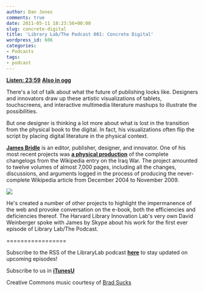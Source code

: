 ```yaml
---
author: Dan Jones
comments: true
date: 2011-05-11 18:23:56+00:00
slug: concrete-digital
title: 'Library Lab/The Podcast 001: Concrete Digital'
wordpress_id: 606
categories:
- Podcasts
tags:
- podcast
---
```


[**Listen: 23:59**](http://librarylab.law.harvard.edu/blog/wp-content/uploads/podcast/2011-05-05_james.mp3)
[**Also in ogg**](http://librarylab.law.harvard.edu/blog/wp-content/uploads/podcast/2011-05-05_james.ogg)


There's a lot of talk about what the future of publishing looks like. Designers and innovators draw up these artistic visualizations of tablets, touchscreens, and interactive multimedia literature mashups to illustrate the possibilities.

But one designer is thinking a lot more about what is lost in the transition from the physical book to the digital. In fact, his visualizations often flip the script by placing digital literature in the physical context.

[**James Bridle**](http://shorttermmemoryloss.com/) is an editor, publisher, designer, and innovator. One of his most recent projects was [**a physical production**](http://booktwo.org/notebook/wikipedia-historiography/) of the complete changelogs from the Wikipedia entry on the Iraq War. The project amounted to twelve volumes of almost 7,000 pages, including all the changes, discussions, and arguments logged in the process of producing the never-complete Wikipedia article from December 2004 to November 2009.


![](http://farm5.static.flickr.com/4078/4931496475_55e8e5426e_b.jpg)



He's created a number of other projects to highlight the impermanence of the web and provoke conversation on the e-book, both the efficiencies and deficiencies thereof. The Harvard Library Innovation Lab's very own David Weinberger spoke with James by Skype about his work for the first ever episode of Library Lab/The Podcast.

=================

Subscribe to the RSS of the LibraryLab podcast [**here**](http://librarylab.law.harvard.edu/blog/category/podcast/) to stay updated on upcoming episodes!

Subscribe to us in [**iTunesU**](http://itunes.apple.com/WebObjects/MZStore.woa/wa/viewPodcast?id=457060447)

Creative Commons music courtesy of [Brad Sucks](http://www.bradsucks.net/albums/guess-whos-a-mess/)
